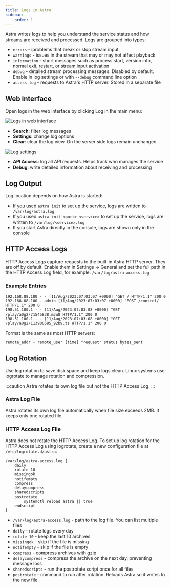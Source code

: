 ```yaml
---
title: Logs in Astra
sidebar:
    order: 1
---
```


Astra writes logs to help you understand the service status and how streams are received and processed. Logs are grouped into types:

- `errors` - iproblems that break or stop stream input
- `warnings` - issues in the stream that may or may not affect playback
- `information` - short messages such as process start, version info, normal exit, restart, or stream input activation
- `debug` -  detailed stream processing messages. Disabled by default. Enable in log settings or with `--debug` command line option
- `access log` - requests to Astra's HTTP server. Stored in a separate file

## Web interface

Open logs in the web interface by clicking Log in the main menu:

![Logs in web interface](https://cdn.cesbo.com/help/astra/admin-guide/log/web.png)

- **Search**: filter log messages
- **Settings**: change log options
- **Clear**: clear the log view. On the server side logs remain unchanged

![Log settings](https://cdn.cesbo.com/help/astra/admin-guide/log/web-settings.png)

- **API Access**: log all API requests. Helps track who manages the service
- **Debug**: write detailed information about receiving and processing

## Log Output

Log location depends on how Astra is started:

- If you used `astra init` to set up the service, logs are written to `/var/log/astra.log`
- If you used `astra init <port> <service>` to set up the service, logs are written to `/var/log/<service>.log`
- If you start Astra directly in the console, logs are shown only in the console

## HTTP Access Logs

HTTP Access Logs capture requests to the built-in Astra HTTP server. They are off by default.
Enable them in Settings → General and set the full path in the HTTP Access Log field, for example: `/var/log/astra-access.log`

### Example Entries

```
192.168.88.100 - - [11/Aug/2023:07:03:07 +0000] "GET / HTTP/1.1" 200 0
192.168.88.100 - admin [11/Aug/2023:07:03:07 +0000] "POST /control/ HTTP/1.1" 200 0
198.51.100.1 - - [11/Aug/2023:07:03:08 +0000] "GET /play/a0g2/71545838.m3u8 HTTP/1.1" 200 0
198.51.100.1 - - [11/Aug/2023:07:03:08 +0000] "GET /play/a0g2/113900585_92b9.ts HTTP/1.1" 200 0
```

Format is the same as most HTTP servers:

```
remote_addr - remote_user [time] "request" status bytes_sent
```

## Log Rotation

Use log rotation to save disk space and keep logs clean.
Linux systems use logrotate to manage rotation and compression.

:::caution
Astra rotates its own log file but not the HTTP Access Log.
:::

### Astra Log File

Astra rotates its own log file automatically when file size exceeds 2MB. It keeps only one rotated file.

### HTTP Access Log File

Astra does not rotate the HTTP Access Log. To set up log rotation for the HTTP Access Log using logrotate, create a new configuration file at `/etc/logrotate.d/astra`:

```
/var/log/astra-access.log {
    daily
    rotate 10
    missingok
    notifempty
    compress
    delaycompress
    sharedscripts
    postrotate
        systemctl reload astra || true
    endscript
}
```

- `/var/log/astra-access.log` - path to the log file. You can list multiple files
- `daily` - rotate logs every day
- `rotate 10` - keep the last 10 archives
- `missingok` - skip if the file is missing
- `notifempty` - skip if the file is empty
- `compress` - compress archives with gzip
- `delaycompress` - compress the archive on the next day, preventing message loss
- `sharedscripts` - run the postrotate script once for all files
- `postrotate` - command to run after rotation. Reloads Astra so it writes to the new file
